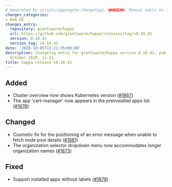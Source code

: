 ```yaml
---
# Generated by scripts/aggregate-changelogs. WARNING: Manual edits to this files will be overwritten.
changes_categories:
- Web UI
changes_entry:
  repository: giantswarm/happa
  url: https://github.com/giantswarm/happa/releases/tag/v0.10.42
  version: 0.10.42
  version_tag: v0.10.42
date: '2020-10-05T11:21:35+00:00'
description: Changelog entry for giantswarm/happa version 0.10.42, published on 05
  October 2020, 11:21.
title: happa release v0.10.42
---
```


## Added

- Cluster overview now shows Kubernetes version ([#1867](https://github.com/giantswarm/happa/pull/1867))
- The app 'cert-manager' now appears in the preinstalled apps list ([#1878](https://github.com/giantswarm/happa/pull/1878))

## Changed

- Cosmetic fix for the positioning of an error message when unable to fetch node pool details ([#1881](https://github.com/giantswarm/happa/pull/1881))
- The organization selector dropdown menu now accommodates longer organization names ([#1873](https://github.com/giantswarm/happa/pull/1873))

## Fixed

- Support installed apps without labels ([#1879](https://github.com/giantswarm/happa/pull/1879))
